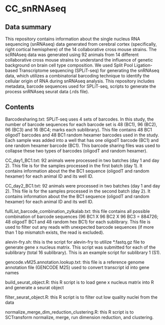 # CC_snRNAseq

## Data summary
This repository contains information about the single nucleus RNA sequencing (snRNAseq) data generated from cerebral cortex (specifically, right cortical hemisphere) of the 14 collaborative cross mouse strains.
The scRNAseq data was generated using 92 animals from 14 different collaborative cross mouse strains to understand the influence of genetic background on brain cell type composition. We used Split Pool Ligation-based Transcriptome sequencing (SPLiT-seq) for generating the snRNAseq data, which utilizes a combinatorial barcoding technique to identify the cellular origin of RNA during snRNAseq analysis. This repository includes metadata, barcode sequences used for SPLiT-seq, scripts to generate the process snRNAseq seurat data (.rds file). 

## Contents
Barcodesharing.txt: SPLiT-seq uses 4 sets of barcodes. In this study, the number of barcode sequences for each barcode set is 48 (BC1), 96 (BC2), 96 (BC3) and 16 (BC4; marks each sublibrary). This file contains 48 BC1 oligodT barcodes and 48 BC1 random hexamer barcodes used in the study. Each sample was added into a well that has one oligodT barcode (BC1) and one random hexamer barcode (BC1). This barcode sharing files was used to collapse these two types of barcodes (oligodT and random hexamer).

CC_day1_BC1.txt: 92 animals were processed in two batches (day 1 and day 2). This file is for the samples processed in the first batch (day 1). It contains information about the the BC1 sequence (oligodT and random hexamer) for each animal ID and its well ID. 

CC_day2_BC1.txt: 92 animals were processed in two batches (day 1 and day 2). This file is for the samples processed in the second batch (day 2). It contains information about the the BC1 sequence (oligodT and random hexamer) for each animal ID and its well ID. 

fullList_barcode_combination_zylkalab.txt: this file contains all possible combination of barcode sequences (96 BC1 X 96 BC2 X 96 BC3 = 884726; 48 oligodT BC1 and 48 random hex BC1) for each sublibrary. This file is used to filter out any reads with unexpected barcode sequences (if more than 1 bp mismatch exists, the read is excluded). 

alevin-fry.sh: this is the script for alevin-fry to utilize *.fastq.gz file to generate gene x nucleus matrix. This script was submitted for each of the sublibrary (total 16 sublibrary). This is an example script for sublibrary 1 (S1). 

gencode.vM25.annotation.lookup.txt: this file is a reference genome annotation file (GENCODE M25) used to convert transcript id into gene names

build_seurat_object.R: this R script is to load gene x nucleus matrix into R and generate a seurat object

filter_seurat_object.R: this R script is to filter out low quality nuclei from the data

normalize_merge_dim_reduction_clustering.R: this R script is to SCTransform normalize, merge, run dimension reduction, and clustering. 


